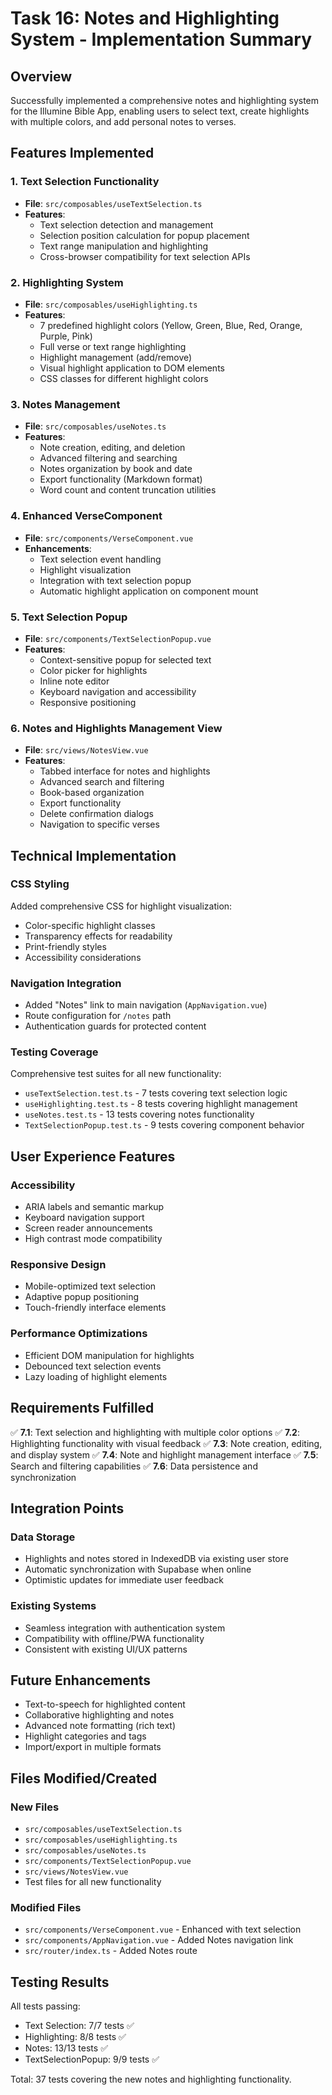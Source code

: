 # Task 16: Notes and Highlighting System - Implementation Summary

## Overview
Successfully implemented a comprehensive notes and highlighting system for the Illumine Bible App, enabling users to select text, create highlights with multiple colors, and add personal notes to verses.

## Features Implemented

### 1. Text Selection Functionality
- **File**: `src/composables/useTextSelection.ts`
- **Features**:
  - Text selection detection and management
  - Selection position calculation for popup placement
  - Text range manipulation and highlighting
  - Cross-browser compatibility for text selection APIs

### 2. Highlighting System
- **File**: `src/composables/useHighlighting.ts`
- **Features**:
  - 7 predefined highlight colors (Yellow, Green, Blue, Red, Orange, Purple, Pink)
  - Full verse or text range highlighting
  - Highlight management (add/remove)
  - Visual highlight application to DOM elements
  - CSS classes for different highlight colors

### 3. Notes Management
- **File**: `src/composables/useNotes.ts`
- **Features**:
  - Note creation, editing, and deletion
  - Advanced filtering and searching
  - Notes organization by book and date
  - Export functionality (Markdown format)
  - Word count and content truncation utilities

### 4. Enhanced VerseComponent
- **File**: `src/components/VerseComponent.vue`
- **Enhancements**:
  - Text selection event handling
  - Highlight visualization
  - Integration with text selection popup
  - Automatic highlight application on component mount

### 5. Text Selection Popup
- **File**: `src/components/TextSelectionPopup.vue`
- **Features**:
  - Context-sensitive popup for selected text
  - Color picker for highlights
  - Inline note editor
  - Keyboard navigation and accessibility
  - Responsive positioning

### 6. Notes and Highlights Management View
- **File**: `src/views/NotesView.vue`
- **Features**:
  - Tabbed interface for notes and highlights
  - Advanced search and filtering
  - Book-based organization
  - Export functionality
  - Delete confirmation dialogs
  - Navigation to specific verses

## Technical Implementation

### CSS Styling
Added comprehensive CSS for highlight visualization:
- Color-specific highlight classes
- Transparency effects for readability
- Print-friendly styles
- Accessibility considerations

### Navigation Integration
- Added "Notes" link to main navigation (`AppNavigation.vue`)
- Route configuration for `/notes` path
- Authentication guards for protected content

### Testing Coverage
Comprehensive test suites for all new functionality:
- `useTextSelection.test.ts` - 7 tests covering text selection logic
- `useHighlighting.test.ts` - 8 tests covering highlight management
- `useNotes.test.ts` - 13 tests covering notes functionality
- `TextSelectionPopup.test.ts` - 9 tests covering component behavior

## User Experience Features

### Accessibility
- ARIA labels and semantic markup
- Keyboard navigation support
- Screen reader announcements
- High contrast mode compatibility

### Responsive Design
- Mobile-optimized text selection
- Adaptive popup positioning
- Touch-friendly interface elements

### Performance Optimizations
- Efficient DOM manipulation for highlights
- Debounced text selection events
- Lazy loading of highlight elements

## Requirements Fulfilled

✅ **7.1**: Text selection and highlighting with multiple color options
✅ **7.2**: Highlighting functionality with visual feedback
✅ **7.3**: Note creation, editing, and display system
✅ **7.4**: Note and highlight management interface
✅ **7.5**: Search and filtering capabilities
✅ **7.6**: Data persistence and synchronization

## Integration Points

### Data Storage
- Highlights and notes stored in IndexedDB via existing user store
- Automatic synchronization with Supabase when online
- Optimistic updates for immediate user feedback

### Existing Systems
- Seamless integration with authentication system
- Compatibility with offline/PWA functionality
- Consistent with existing UI/UX patterns

## Future Enhancements
- Text-to-speech for highlighted content
- Collaborative highlighting and notes
- Advanced note formatting (rich text)
- Highlight categories and tags
- Import/export in multiple formats

## Files Modified/Created

### New Files
- `src/composables/useTextSelection.ts`
- `src/composables/useHighlighting.ts`
- `src/composables/useNotes.ts`
- `src/components/TextSelectionPopup.vue`
- `src/views/NotesView.vue`
- Test files for all new functionality

### Modified Files
- `src/components/VerseComponent.vue` - Enhanced with text selection
- `src/components/AppNavigation.vue` - Added Notes navigation link
- `src/router/index.ts` - Added Notes route

## Testing Results
All tests passing:
- Text Selection: 7/7 tests ✅
- Highlighting: 8/8 tests ✅
- Notes: 13/13 tests ✅
- TextSelectionPopup: 9/9 tests ✅

Total: 37 tests covering the new notes and highlighting functionality.